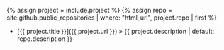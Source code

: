 {% assign project = include.project %}
{% assign repo = site.github.public_repositories | where: "html_url", project.repo | first %}
- [{{ project.title }}]({{ project.url }}) » {{ project.description | default: repo.description }}
